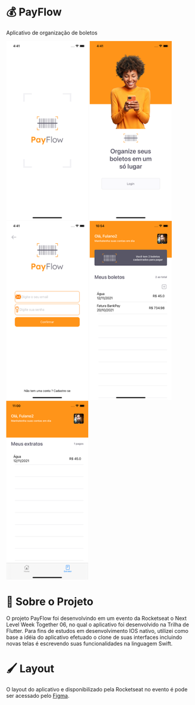   # 💰 PayFlow
 Aplicativo de organização de boletos
 
 
 
 <div aling="center">
  <img height="480em" width="220em" src="https://github.com/let-pedro/Assests/blob/main/PayFlow/splash.png"/>  
  <img height="480em" width="220em" src="https://github.com/let-pedro/Assests/blob/main/PayFlow/initial.png"/>
  <img height="480em" width="220em" src="https://github.com/let-pedro/Assests/blob/main/PayFlow/login.png"/>
 <img height="480em" width="220em" src="https://github.com/let-pedro/Assests/blob/main/PayFlow/home.png"/>
  <img height="480em" width="220em" src="https://github.com/let-pedro/Assests/blob/main/PayFlow/extractor.png"/>
</div>
 
 


# 🔖 Sobre o Projeto


O projeto PayFlow foi desenvolvindo em um evento da Rocketseat o Next Level Week Together 06, no qual o aplicativo foi desenvolvido na Trilha de Flutter. Para fins de estudos em desenvolvimento IOS nativo, utilizei como base a idéia do aplicativo efetuado o clone de suas interfaces incluindo  novas telas é escrevendo suas funcionalidades na linguagem Swift.



# 🖌 Layout

O layout do aplicativo e disponibilizado pela Rocketseat no evento é pode ser acessado pelo <a href="https://www.figma.com/file/kLK7FYnWKMoN68sQXcSniu/PayFlow?node-id=0%3A1">Figma</a>.

